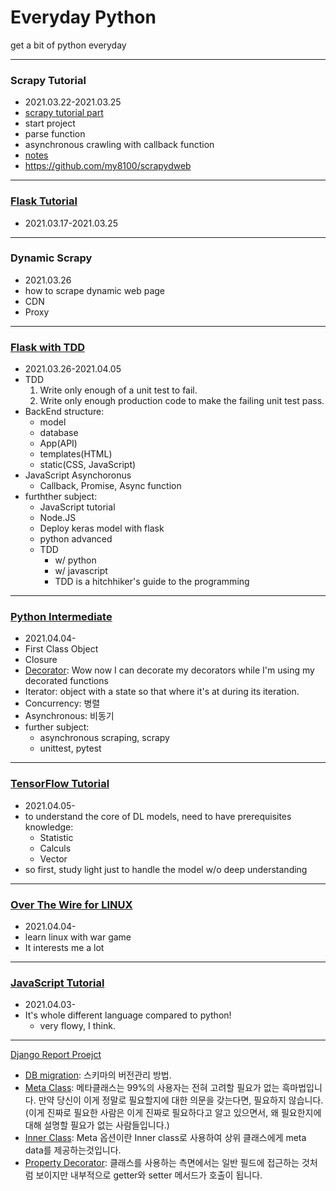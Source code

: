 # Everyday Python

get a bit of python everyday

---

### Scrapy Tutorial
- 2021.03.22-2021.03.25
- [scrapy tutorial part](https://towardsdatascience.com/a-minimalist-end-to-end-scrapy-tutorial-part-i-11e350bcdec0)
- start project
- parse function
- asynchronous crawling with callback function
- [notes](./scrapy_tutorial/notes.md)
- https://github.com/my8100/scrapydweb

---

### [Flask Tutorial](https://www.youtube.com/channel/UCCezIgC97PvUuR4_gbFUs5g)
- 2021.03.17-2021.03.25

---

### Dynamic Scrapy

- 2021.03.26
- how to scrape dynamic web page
- CDN
- Proxy

---

### [Flask with TDD](https://www.youtube.com/watch?v=eAPmXQ0dC7Q&t=851s)

- 2021.03.26-2021.04.05
- TDD
  1. Write only enough of a unit test to fail.
  2. Write only enough production code to make the failing unit test pass.
- BackEnd structure:
  - model
  - database
  - App(API)
  - templates(HTML)
  - static(CSS, JavaScript)
- JavaScript Asynchoronus
  - Callback, Promise, Async function
- furthther subject:
  - JavaScript tutorial
  - Node.JS
  - Deploy keras model with flask 
  - python advanced
  - TDD
    - w/ python
    - w/ javascript
    - TDD is a hitchhiker's guide to the programming

---

### [Python Intermediate](https://www.inflearn.com/course/프로그래밍-파이썬-중급-인프런-오리지널)

- 2021.04.04-
- First Class Object
- Closure
- [Decorator](https://www.youtube.com/watch?v=FsAPt_9Bf3U): Wow now I can decorate my decorators while I'm using my decorated functions
- Iterator: object with a state so that where it's at during its iteration.
- Concurrency: 병렬
- Asynchronous: 비동기
- further subject:
  - asynchronous scraping, scrapy
  - unittest, pytest

---

### [TensorFlow Tutorial](https://www.youtube.com/watch?v=HPjBY1H-U4U&list=PLhhyoLH6IjfxVOdVC1P1L5z5azs0XjMsb&index=2)

- 2021.04.05-
- to understand the core of DL models, need to have prerequisites knowledge:
  - Statistic
  - Calculs
  - Vector
- so first, study light just to handle the model w/o deep understanding

---

### [Over The Wire for LINUX](https://www.inflearn.com/course/linux-3#)

- 2021.04.04-
- learn linux with war game
- It interests me a lot

---

### [JavaScript Tutorial](https://www.youtube.com/channel/UC_4u-bXaba7yrRz_6x6kb_w)

- 2021.04.03-
- It's whole different language compared to python!
  - very flowy, I think.

---

[Django Report Proejct](https://www.youtube.com/watch?v=tLq20htu3ss&t=11299s)

- [DB migration](https://life-with-coding.tistory.com/68): 스키마의 버전관리 방법.
- [Meta Class](https://tech.ssut.me/understanding-python-metaclasses/): 메타클래스는 99%의 사용자는 전혀 고려할 필요가 없는 흑마법입니다. 만약 당신이 이게 정말로 필요할지에 대한 의문을 갖는다면, 필요하지 않습니다. (이게 진짜로 필요한 사람은 이게 진짜로 필요하다고 알고 있으면서, 왜 필요한지에 대해 설명할 필요가 없는 사람들입니다.)
- [Inner Class](https://has3ong.tistory.com/236): Meta 옵션이란 Inner class로 사용하여 상위 클래스에게 meta data를 제공하는것입니다.
- [Property Decorator](https://www.daleseo.com/python-property/): 클래스를 사용하는 측면에서는 일반 필드에 접근하는 것처럼 보이지만 내부적으로 getter와 setter 메서드가 호출이 됩니다.